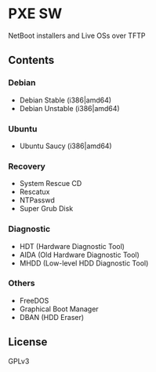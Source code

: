# PXE SW
NetBoot installers and Live OSs over TFTP

## Contents

### Debian
- Debian Stable (i386|amd64)
- Debian Unstable (i386|amd64)

### Ubuntu
- Ubuntu Saucy (i386|amd64)

### Recovery
- System Rescue CD
- Rescatux
- NTPasswd
- Super Grub Disk

### Diagnostic
- HDT (Hardware Diagnostic Tool)
- AIDA (Old Hardware Diagnostic Tool)
- MHDD (Low-level HDD Diagnostic Tool)

### Others
- FreeDOS
- Graphical Boot Manager
- DBAN (HDD Eraser)

## License
GPLv3
